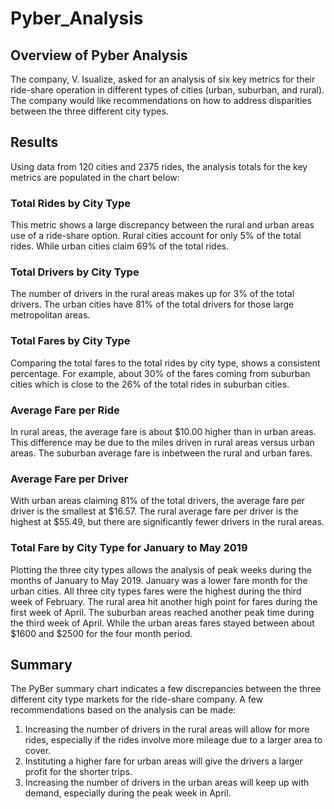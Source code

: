 # Pyber_Analysis

## Overview of Pyber Analysis

The company, V. Isualize, asked for an analysis of six key metrics for their ride-share operation in different types of cities (urban, suburban, and rural). The company would like recommendations on how to address disparities between the three different city types. 

## Results

Using data from 120 cities and 2375 rides, the analysis totals for the key metrics are populated in the chart below:


### Total Rides by City Type
This metric shows a large discrepancy between the rural and urban areas use of a ride-share option. Rural cities account for only 5% of the total rides. While urban cities claim 69% of the total rides.

### Total Drivers by City Type
The number of drivers in the rural areas makes up for 3% of the total drivers. The urban cities have 81% of the total drivers for those large metropolitan areas. 

### Total Fares by City Type
Comparing the total fares to the total rides by city type, shows a consistent percentage. For example, about 30% of the fares coming from suburban cities which is close to the 26% of the total rides in suburban cities.

### Average Fare per Ride
In rural areas, the average fare is about $10.00 higher than in urban areas. This difference may be due to the miles driven in rural areas versus urban areas. The suburban average fare is inbetween the rural and urban fares.

### Average Fare per Driver
With urban areas claiming 81% of the total drivers, the average fare per driver is the smallest at $16.57. The rural average fare per driver is the highest at $55.49, but there are significantly fewer drivers in the rural areas.

### Total Fare by City Type for January to May 2019
Plotting the three city types allows the analysis of peak weeks during the months of January to May 2019. January was a lower fare month for the urban cities. All three city types fares were the highest during the third week of February. The rural area hit another high point for fares during the first week of April. The suburban areas reached another peak time during the third week of April. While the urban areas fares stayed between about $1600 and $2500 for the four month period.


## Summary
The PyBer summary chart indicates a few discrepancies between the three different city type markets for the ride-share company. A few recommendations based on the analysis can be made:
1. Increasing the number of drivers in the rural areas will allow for more rides, especially if the rides involve more mileage due to a larger area to cover.
2. Instituting a higher fare for urban areas will give the drivers a larger profit for the shorter trips. 
3. Increasing the number of drivers in the urban areas will keep up with demand, especially during the peak week in April.


